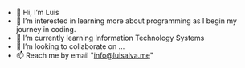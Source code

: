 - 👋 Hi, I’m Luis
- 👀 I’m interested in learning more about
  programming as I begin my journey in coding.
- 🌱 I’m currently learning Information Technology Systems
- 💞️ I’m looking to collaborate on ...
- 📫 Reach me by email "info@luisalva.me"


